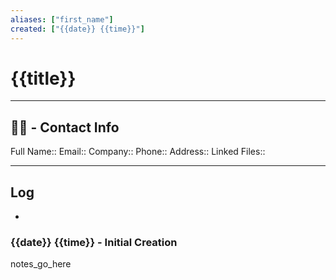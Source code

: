 ```yaml
---
aliases: ["first_name"]
created: ["{{date}} {{time}}"]
---
```

# {{title}}
----
## 👨‍💼 - Contact Info
Full Name:: 
Email:: 
Company:: 
Phone:: 
Address:: 
Linked Files:: 

----

## Log
- 

### {{date}} {{time}} - Initial Creation

notes_go_here